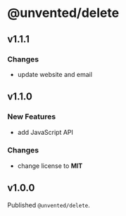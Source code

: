 # @unvented/delete

## v1.1.1

### Changes

- update website and email

## v1.1.0

### New Features

- add JavaScript API

### Changes

- change license to **MIT**

## v1.0.0

Published `@unvented/delete`.
